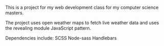 This is a project for my web development class for my computer science masters.

The project uses open weather maps to fetch live weather data and uses the revealing module JavaScript pattern.

Dependencies include:
SCSS
Node-sass
Handlebars
